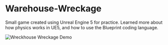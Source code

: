 # Warehouse-Wreckage
 
 Small game created using Unreal Engine 5 for practice.
 Learned more about how physics works in UE5, and how to use the Blueprint coding language.
 
 
![Wreckhouse Wreckage Demo](https://user-images.githubusercontent.com/90471072/236980525-1e784709-9c76-4b18-a656-d7769bcb9674.gif)
